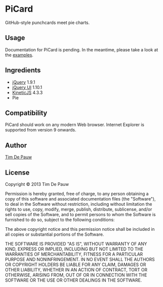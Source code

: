 PiCard
======

GitHub-style punchcards meet pie charts.

Usage
-----

Documentation for PiCard is pending. In the meantime, please take a look at
the [examples](http://timdp.github.com/picard/).

Ingredients
-----------

- [jQuery](http://jquery.com/) 1.9.1
- [jQuery UI](http://jqueryui.com/) 1.10.1
- [KineticJS](http://kineticjs.com/) 4.3.3
- Pie

Compatibility
-------------

PiCard should work on any modern Web browser. Internet Explorer is supported
from version 9 onwards.

Author
------

[Tim De Pauw](http://pwnt.be/)

License
-------

Copyright &copy; 2013 Tim De Pauw

Permission is hereby granted, free of charge, to any person obtaining a copy
of this software and associated documentation files (the "Software"), to deal
in the Software without restriction, including without limitation the rights
to use, copy, modify, merge, publish, distribute, sublicense, and/or sell
copies of the Software, and to permit persons to whom the Software is
furnished to do so, subject to the following conditions:

The above copyright notice and this permission notice shall be included in all
copies or substantial portions of the Software.

THE SOFTWARE IS PROVIDED "AS IS", WITHOUT WARRANTY OF ANY KIND, EXPRESS OR
IMPLIED, INCLUDING BUT NOT LIMITED TO THE WARRANTIES OF MERCHANTABILITY,
FITNESS FOR A PARTICULAR PURPOSE AND NONINFRINGEMENT. IN NO EVENT SHALL THE
AUTHORS OR COPYRIGHT HOLDERS BE LIABLE FOR ANY CLAIM, DAMAGES OR OTHER
LIABILITY, WHETHER IN AN ACTION OF CONTRACT, TORT OR OTHERWISE, ARISING FROM,
OUT OF OR IN CONNECTION WITH THE SOFTWARE OR THE USE OR OTHER DEALINGS IN THE
SOFTWARE.
